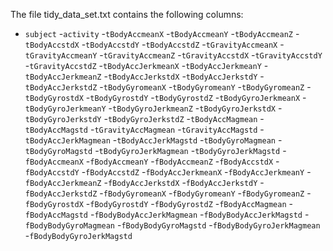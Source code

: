 The file tidy_data_set.txt contains the following columns:

- `subject`
-`activity`
-`tBodyAccmeanX`
-`tBodyAccmeanY`
-`tBodyAccmeanZ`
-`tBodyAccstdX`
-`tBodyAccstdY`
-`tBodyAccstdZ`
-`tGravityAccmeanX`
-`tGravityAccmeanY`
-`tGravityAccmeanZ`
-`tGravityAccstdX`
-`tGravityAccstdY`
-`tGravityAccstdZ`
-`tBodyAccJerkmeanX`
-`tBodyAccJerkmeanY`
-`tBodyAccJerkmeanZ`
-`tBodyAccJerkstdX`
-`tBodyAccJerkstdY`
-`tBodyAccJerkstdZ`
-`tBodyGyromeanX`
-`tBodyGyromeanY`
-`tBodyGyromeanZ`
-`tBodyGyrostdX`
-`tBodyGyrostdY`
-`tBodyGyrostdZ`
-`tBodyGyroJerkmeanX`
-`tBodyGyroJerkmeanY`
-`tBodyGyroJerkmeanZ`
-`tBodyGyroJerkstdX`
-`tBodyGyroJerkstdY`
-`tBodyGyroJerkstdZ`
-`tBodyAccMagmean`
-`tBodyAccMagstd`
-`tGravityAccMagmean`
-`tGravityAccMagstd`
-`tBodyAccJerkMagmean`
-`tBodyAccJerkMagstd`
-`tBodyGyroMagmean`
-`tBodyGyroMagstd`
-`tBodyGyroJerkMagmean`
-`tBodyGyroJerkMagstd`
-`fBodyAccmeanX`
-`fBodyAccmeanY`
-`fBodyAccmeanZ`
-`fBodyAccstdX`
-`fBodyAccstdY`
-`fBodyAccstdZ`
-`fBodyAccJerkmeanX`
-`fBodyAccJerkmeanY`
-`fBodyAccJerkmeanZ`
-`fBodyAccJerkstdX`
-`fBodyAccJerkstdY`
-`fBodyAccJerkstdZ`
-`fBodyGyromeanX`
-`fBodyGyromeanY`
-`fBodyGyromeanZ`
-`fBodyGyrostdX`
-`fBodyGyrostdY`
-`fBodyGyrostdZ`
-`fBodyAccMagmean`
-`fBodyAccMagstd`
-`fBodyBodyAccJerkMagmean`
-`fBodyBodyAccJerkMagstd`
-`fBodyBodyGyroMagmean`
-`fBodyBodyGyroMagstd`
-`fBodyBodyGyroJerkMagmean`
-`fBodyBodyGyroJerkMagstd`
